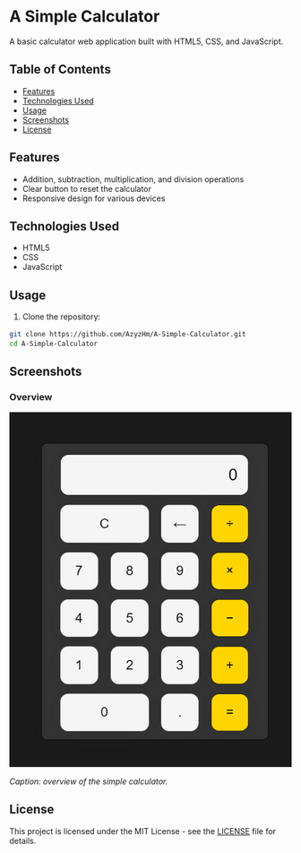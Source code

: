 # A Simple Calculator

A basic calculator web application built with HTML5, CSS, and JavaScript.

## Table of Contents

- [Features](#features)
- [Technologies Used](#technologies-used)
- [Usage](#usage)
- [Screenshots](#screenshots)
- [License](#license)

## Features

- Addition, subtraction, multiplication, and division operations
- Clear button to reset the calculator
- Responsive design for various devices

## Technologies Used

- HTML5
- CSS
- JavaScript

## Usage

1. Clone the repository:

```bash
git clone https://github.com/AzyzHm/A-Simple-Calculator.git
cd A-Simple-Calculator
```


## Screenshots

### Overview

![Simple Calculator - Desktop](/screenshots/overview.png)

*Caption: overview of the simple calculator.*


## License

This project is licensed under the MIT License - see the [LICENSE](LICENSE) file for details.
